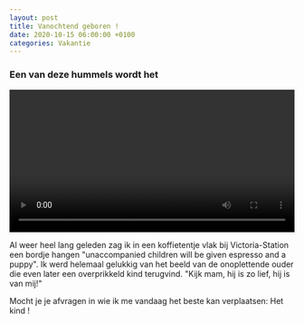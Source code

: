 ```yaml
---
layout: post
title: Vanochtend geboren !
date: 2020-10-15 06:00:00 +0100
categories: Vakantie
---
```


### Een van deze hummels wordt het

<video style="width:100%" controls>
 <source src="https://prisse.net/worptwee.mp4">videotag not supported
 </video> 

Al weer heel lang geleden zag ik in een koffietentje vlak bij Victoria-Station een bordje hangen "unaccompanied children will be given espresso and a puppy". Ik werd helemaal gelukkig van het beeld van de onoplettende ouder die even later een overprikkeld kind terugvind. "Kijk mam, hij is zo lief, hij is van mij!"

Mocht je je afvragen in wie ik me vandaag het beste kan verplaatsen: Het kind !
